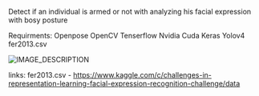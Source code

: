 Detect if an individual is armed or not with analyzing his facial expression with bosy posture


Requirments:
           Openpose
           OpenCV
           Tenserflow
           Nvidia Cuda
           Keras
           Yolov4
           fer2013.csv

![IMAGE_DESCRIPTION](https://github.com/au-06/threat-detector/blob/main/test.jpg)


links: 
fer2013.csv -   https://www.kaggle.com/c/challenges-in-representation-learning-facial-expression-recognition-challenge/data
